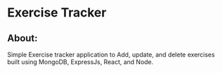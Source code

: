 # Exercise Tracker

## About:
Simple Exercise tracker application to Add, update, and delete exercises built using MongoDB, ExpressJs, React, and Node.
